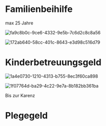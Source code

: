 # Familienbeihilfe

max 25 Jahre

![fa9c8b0c-9ce6-4332-9e5b-7c6d2c8c8a56](file:///C:/Users/bsulj/Pictures/Typedown/fa9c8b0c-9ce6-4332-9e5b-7c6d2c8c8a56.png)

![172ab640-58cc-401c-8643-e3d98c516d79](file:///C:/Users/bsulj/Pictures/Typedown/172ab640-58cc-401c-8643-e3d98c516d79.png)

# Kinderbetreuungsgeld

![1a4e0730-1210-4313-b755-8ec3f60ca898](file:///C:/Users/bsulj/Pictures/Typedown/1a4e0730-1210-4313-b755-8ec3f60ca898.png)

![1f07764d-ba29-4c22-9e7a-8b182bb361ba](file:///C:/Users/bsulj/Pictures/Typedown/1f07764d-ba29-4c22-9e7a-8b182bb361ba.png)



Bis zur Karenz



# Plegegeld


